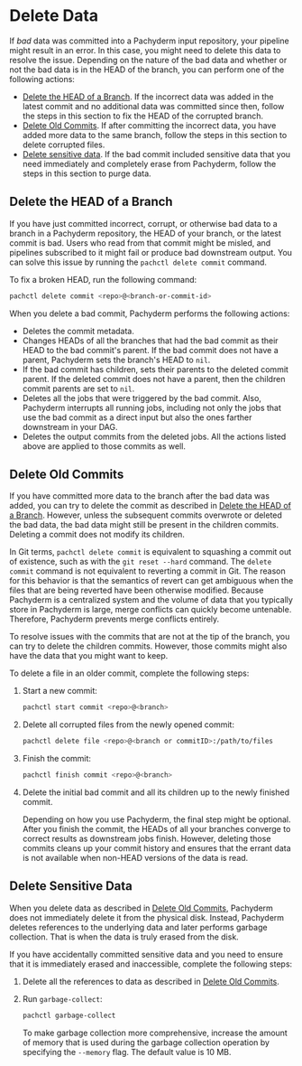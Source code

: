 # Delete Data

If *bad* data was committed into a Pachyderm input repository, your
pipeline might result in an error. In this case, you might need to
delete this data to resolve the issue. Depending on the nature of
the bad data and whether or not the bad data is in the HEAD of
the branch, you can perform one of the following actions:

- [Delete the HEAD of a Branch](#delete-the-head-of-a-branch).
If the incorrect data was added in the latest commit and no additional
data was committed since then, follow the steps in this section to fix
the HEAD of the corrupted branch.
- [Delete Old Commits](#delete-old-commits). If after
committing the incorrect data, you have added more data to the same
branch, follow the steps in this section to delete corrupted files.
- [Delete sensitive data](#delete-sensitive-data). If the bad
commit included sensitive data that you need immediately and completely
erase from Pachyderm, follow the steps in this section to purge data.

## Delete the HEAD of a Branch

If you have just committed incorrect, corrupt, or otherwise bad
data to a branch in a Pachyderm repository, the HEAD of your branch,
or the latest commit is bad. Users who read from that commit
might be misled, and pipelines subscribed to it might fail or
produce bad downstream output. You can solve this issue by running
the `pachctl delete commit` command.

To fix a broken HEAD, run the following command:

```bash
pachctl delete commit <repo>@<branch-or-commit-id>
```

When you delete a bad commit, Pachyderm performs the following actions:

- Deletes the commit metadata.
- Changes HEADs of all the branches that had the bad commit as their
  HEAD to the bad commit's parent. If the bad commit does not have
  a parent, Pachyderm sets the branch's HEAD to `nil`.
- If the bad commit has children, sets their parents to the deleted commit
  parent. If the deleted commit does not have a parent, then the
  children commit parents are set to `nil`.
- Deletes all the jobs that were triggered by the bad commit. Also,
  Pachyderm interrupts all running jobs, including not only the
  jobs that use the bad commit as a direct input but also the ones farther
  downstream in your DAG.
- Deletes the output commits from the deleted jobs. All the actions
  listed above are applied to those commits as well.

## Delete Old Commits

If you have committed more data to the branch after the bad data
was added, you can try to delete the commit as described in
[Delete the HEAD of a Branch](#delete-the-head-of-a-branch).
However, unless the subsequent commits overwrote or deleted the
bad data, the bad data might still be present in the
children commits. Deleting a commit does not modify its children.

In Git terms, `pachctl delete commit` is equivalent to squashing a
commit out of existence, such as with the `git reset --hard` command.
The `delete commit` command is not equivalent to reverting a
commit in Git. The reason for this
behavior is that the semantics of revert can get ambiguous
when the files that are being reverted have been
otherwise modified. Because Pachyderm is a centralized system
and the volume of data that you typically store in Pachyderm is
large, merge conflicts can quickly become untenable. Therefore,
Pachyderm prevents merge conflicts entirely.

To resolve issues with the commits that are not at the tip of the
branch, you can try to delete the children commits. However,
those commits might also have the data that you might want to
keep.

To delete a file in an older commit, complete the following steps:

1. Start a new commit:

   ```bash
   pachctl start commit <repo>@<branch>
   ```

1. Delete all corrupted files from the newly opened commit:

   ```bash
   pachctl delete file <repo>@<branch or commitID>:/path/to/files
   ```

1. Finish the commit:

   ```bash
   pachctl finish commit <repo>@<branch>
   ```

4. Delete the initial bad commit and all its children up to
   the newly finished commit.

   Depending on how you use Pachyderm, the final step might be
   optional. After you finish the commit, the HEADs of all your
   branches converge to correct results as downstream jobs finish.
   However, deleting those commits cleans up your
   commit history and ensures that the errant data is not
   available when non-HEAD versions of the data is read.

## Delete Sensitive Data

When you delete data as described in [Delete Old Commits](#delete-old-commits),
Pachyderm does not immediately delete it from the physical disk. Instead,
Pachyderm deletes references to the underlying data and later
performs garbage collection. That is when the data is truly erased from the
disk.

If you have accidentally committed sensitive data and you need to
ensure that it is immediately erased and inaccessible, complete the
following steps:

1. Delete all the references to data as described in
[Delete Old Commits](#delete-old-commits).

1. Run `garbage-collect`:

   ```bash
   pachctl garbage-collect
   ```

   To make garbage collection more comprehensive, increase the
   amount of memory that is used during the garbage collection
   operation by specifying the `--memory` flag. The default value
   is 10 MB.

